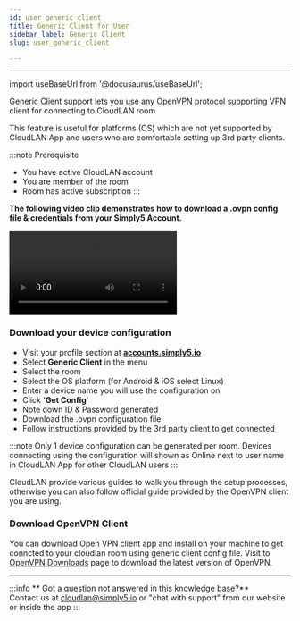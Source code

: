 ```yaml
---
id: user_generic_client
title: Generic Client for User
sidebar_label: Generic Client
slug: user_generic_client

---
```

---

import useBaseUrl from '@docusaurus/useBaseUrl';

Generic Client support lets you use any OpenVPN protocol supporting VPN client for connecting to CloudLAN room <br />

This feature is useful for platforms (OS) which are not yet supported by CloudLAN App and users who are comfortable setting up 3rd party clients. <br />


:::note Prerequisite
- You have active CloudLAN account
- You are member of the room 
- Room has active subscription
:::


**The following video clip demonstrates how to download a .ovpn config file & credentials from your Simply5 Account.**
<div className = "iframe_container">
   <video className="responsive-iframe" src={useBaseUrl("videos/Generic_client.mp4")} title="Download Generic client config" autoPlay="true" controls></video>
</div>

### Download your device configuration
- Visit your profile section at [**accounts.simply5.io**](http://accounts.simply5.io/) 
- Select **Generic Client** in the menu
- Select the room 
- Select the OS platform (for Android & iOS select Linux)
- Enter a device name you will use the configuration on
- Click '**Get Config**'
- Note down ID & Password generated
- Download the .ovpn configuration file 
- Follow instructions provided by the 3rd party client to get connected

:::note
Only 1 device configuration can be generated per room. Devices connecting using the configuration will shown as Online next to user name in CloudLAN App for other CloudLAN users
:::

CloudLAN provide various guides to walk you through the setup processes, otherwise you can also follow official guide provided by the OpenVPN client you are using.
### Download OpenVPN Client

You can download Open VPN client app and install on your machine to get conncted to your cloudlan room using generic client config file. 
Visit to <a href="https://openvpn.net/community-downloads/" target="_blank">OpenVPN Downloads</a> page to download the latest version of OpenVPN. 


---
:::info
 ** Got a question not answered in this knowledge base?** <br />
 Contact us at [cloudlan@simply5.io](mailto:cloudlan@simply5.io) or "chat with support" from our website or inside the app
:::